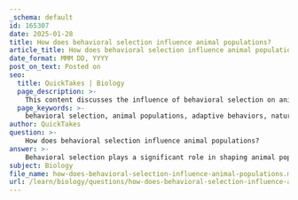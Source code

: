 ```yaml
---
_schema: default
id: 165307
date: 2025-01-28
title: How does behavioral selection influence animal populations?
article_title: How does behavioral selection influence animal populations?
date_format: MMM DD, YYYY
post_on_text: Posted on
seo:
  title: QuickTakes | Biology
  page_description: >-
    This content discusses the influence of behavioral selection on animal populations, highlighting adaptive behaviors, natural selection processes, and the interplay of genetic variation and cultural transmission in shaping behavioral traits.
  page_keywords: >-
    behavioral selection, animal populations, adaptive behaviors, natural selection, evolution, genetic variation, behavioral traits, cultural transmission, fitness, directional selection, survival, reproductive success
author: QuickTakes
question: >-
    How does behavioral selection influence animal populations?
answer: >-
    Behavioral selection plays a significant role in shaping animal populations by influencing which behaviors are favored by natural selection. This process can lead to changes in behavior over generations, ultimately affecting the survival and reproductive success of individuals within a population. Here are some key points on how behavioral selection influences animal populations:\n\n1. **Adaptive Value of Behaviors**: Behaviors that enhance an individual's fitness—defined as the ability to survive and reproduce—are more likely to be passed on to future generations. For example, foraging behaviors that maximize food intake while minimizing the risk of predation are likely to be selected for. Animals that develop more efficient foraging strategies are more likely to survive and reproduce, thus transmitting those advantageous behaviors to their offspring.\n\n2. **Directional Selection**: Behavioral selection can be illustrated through examples such as the Russian foxes experiment, where selective breeding for tameness resulted in significant behavioral changes. This experiment demonstrates how specific behaviors can be directly influenced by natural selection, leading to a shift in the population's behavioral traits over time.\n\n3. **Interplay with Learning and Cultural Transmission**: While natural selection is a primary driver of behavioral evolution, it often works in conjunction with learning and cultural transmission. Animals can learn from their experiences and adapt their behaviors accordingly, which can also be subject to natural selection. Cultural transmission allows behaviors to be shared within populations, further influencing the evolutionary trajectory of those behaviors. For instance, if a particular foraging technique is learned and adopted by many individuals, it may become prevalent in the population, thereby affecting the overall behavior of that group.\n\n4. **Variation in Behavioral Traits**: Genetic variation is essential for behavioral selection to occur. Differences in genetic makeup can lead to variations in behavior, which can be acted upon by natural selection. Mechanisms such as mutation, genetic recombination, and migration contribute to this genetic diversity, providing a substrate for selection to act upon.\n\n5. **Types of Selection**: Behavioral selection can manifest in various forms, including directional selection (favoring one extreme behavior), stabilizing selection (favoring average behaviors), and disruptive selection (favoring extreme behaviors). Each type of selection can lead to different outcomes in the population's behavioral traits.\n\n6. **Evolution of Behavior**: Over time, behaviors that enhance survival and reproductive success are more likely to be retained in the population. For example, migratory behavior in birds has evolved as a strategy to exploit seasonal resources, demonstrating how environmental pressures can shape behavioral adaptations.\n\nIn summary, behavioral selection influences animal populations by favoring behaviors that enhance fitness, leading to evolutionary changes over generations. The interplay of genetic variation, learning, and cultural transmission further complicates this process, resulting in a rich tapestry of behaviors observed in the animal kingdom.
subject: Biology
file_name: how-does-behavioral-selection-influence-animal-populations.md
url: /learn/biology/questions/how-does-behavioral-selection-influence-animal-populations
---
```


&nbsp;